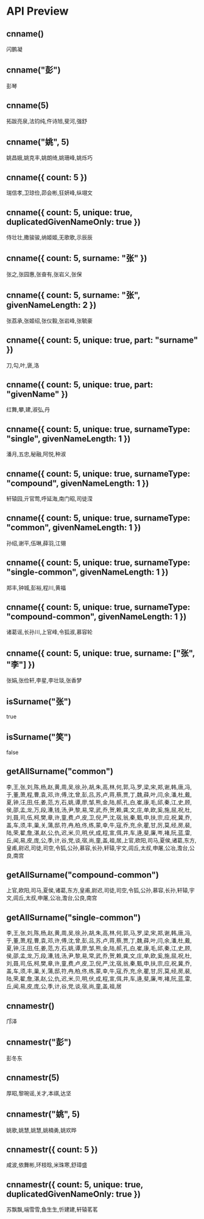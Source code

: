 
# API Preview

## cnname()

闪鹏凝

## cnname("彭")

彭琴

## cnname(5)

拓跋亮泉,法钧纯,仵诗旭,斐河,强舒

## cnname("姚", 5)

姚昌娥,姚克丰,姚朗绮,姚珊峰,姚烁巧

## cnname({ count: 5 })

瑞信孝,卫琼俭,茆会彬,狂妍峰,纵翊文

## cnname({ count: 5, unique: true, duplicatedGivenNameOnly: true })

侍壮壮,撒骏骏,纳姬姬,无歌歌,示辰辰

## cnname({ count: 5, surname: "张" })

张之,张园惠,张奋有,张岩义,张保

## cnname({ count: 5, surname: "张", givenNameLength: 2 })

张荔承,张姬绍,张仪毅,张岩峰,张毓豪

## cnname({ count: 5, unique: true, part: "surname" })

刀,勾,叶,褒,洛

## cnname({ count: 5, unique: true, part: "givenName" })

红舞,攀,建,淑弘,丹

## cnname({ count: 5, unique: true, surnameType: "single", givenNameLength: 1 })

潘月,五忠,秘融,阿悦,种淑

## cnname({ count: 5, unique: true, surnameType: "compound", givenNameLength: 1 })

轩辕园,亓官莺,呼延海,南门昭,司徒滢

## cnname({ count: 5, unique: true, surnameType: "common", givenNameLength: 1 })

孙绍,谢平,伍琳,薛羽,江翎

## cnname({ count: 5, unique: true, surnameType: "single-common", givenNameLength: 1 })

郑丰,钟城,彭裕,程川,黄福

## cnname({ count: 5, unique: true, surnameType: "compound-common", givenNameLength: 1 })

诸葛谣,长孙川,上官峰,令狐淑,慕容轮

## cnname({ count: 5, unique: true,  surname: ["张", "李"] })

张娟,张俭轩,李星,李壮琰,张香梦

## isSurname("张")

true

## isSurname("笑")

false

## getAllSurname("common")

李,王,张,刘,陈,杨,赵,黄,周,吴,徐,孙,胡,朱,高,林,何,郭,马,罗,梁,宋,郑,谢,韩,唐,冯,于,董,萧,程,曹,袁,邓,许,傅,沈,曾,彭,吕,苏,卢,蒋,蔡,贾,丁,魏,薛,叶,闫,余,潘,杜,戴,夏,钟,汪,田,任,姜,范,方,石,姚,谭,廖,邹,熊,金,陆,郝,孔,白,崔,康,毛,邱,秦,江,史,顾,侯,邵,孟,龙,万,段,漕,钱,汤,尹,黎,易,常,武,乔,贺,赖,龚,文,庄,单,欧,奚,施,屈,祝,杜,刘,聂,司,伍,柯,樊,章,许,童,费,卢,皮,卫,倪,严,沈,宿,翁,秦,甄,申,扶,宗,应,祝,冀,乔,盖,车,须,丰,巢,关,蒲,邸,符,冉,柏,佟,练,蒙,幸,牛,寇,乔,充,佘,瞿,甘,厉,莫,经,房,裴,陆,荣,翟,詹,湛,赵,公,仇,迟,米,贝,明,伏,成,程,宣,佴,井,车,逄,斐,廉,岑,褚,阮,蓝,雷,丘,闻,易,皮,庞,公,季,计,谷,党,谈,宿,尚,童,盖,祖,居,上官,欧阳,司马,夏侯,诸葛,东方,皇甫,尉迟,司徒,司空,令狐,公孙,慕容,长孙,轩辕,宇文,闾丘,太叔,申屠,公冶,澹台,公良,南宫

## getAllSurname("compound-common")

上官,欧阳,司马,夏侯,诸葛,东方,皇甫,尉迟,司徒,司空,令狐,公孙,慕容,长孙,轩辕,宇文,闾丘,太叔,申屠,公冶,澹台,公良,南宫

## getAllSurname("single-common")

李,王,张,刘,陈,杨,赵,黄,周,吴,徐,孙,胡,朱,高,林,何,郭,马,罗,梁,宋,郑,谢,韩,唐,冯,于,董,萧,程,曹,袁,邓,许,傅,沈,曾,彭,吕,苏,卢,蒋,蔡,贾,丁,魏,薛,叶,闫,余,潘,杜,戴,夏,钟,汪,田,任,姜,范,方,石,姚,谭,廖,邹,熊,金,陆,郝,孔,白,崔,康,毛,邱,秦,江,史,顾,侯,邵,孟,龙,万,段,漕,钱,汤,尹,黎,易,常,武,乔,贺,赖,龚,文,庄,单,欧,奚,施,屈,祝,杜,刘,聂,司,伍,柯,樊,章,许,童,费,卢,皮,卫,倪,严,沈,宿,翁,秦,甄,申,扶,宗,应,祝,冀,乔,盖,车,须,丰,巢,关,蒲,邸,符,冉,柏,佟,练,蒙,幸,牛,寇,乔,充,佘,瞿,甘,厉,莫,经,房,裴,陆,荣,翟,詹,湛,赵,公,仇,迟,米,贝,明,伏,成,程,宣,佴,井,车,逄,斐,廉,岑,褚,阮,蓝,雷,丘,闻,易,皮,庞,公,季,计,谷,党,谈,宿,尚,童,盖,祖,居

## cnnamestr()

邝泽

## cnnamestr("彭")

彭冬东

## cnnamestr(5)

厚昭,黎琬谣,关才,本祺,达坚

## cnnamestr("姚", 5)

姚歌,姚慧,姚慧,姚楠勇,姚欢晔

## cnnamestr({ count: 5 })

咸波,依舞彬,环枝晗,米珠寒,舒璋盛

## cnnamestr({ count: 5, unique: true, duplicatedGivenNameOnly: true })

苏飘飘,端雪雪,鱼生生,忻建建,轩辕茗茗
